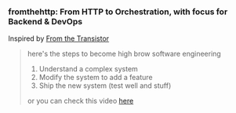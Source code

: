### fromthehttp: From HTTP to Orchestration, with focus for Backend & DevOps

Inspired by [From the Transistor](https://github.com/geohot/fromthetransistor)

> here's the steps to become high brow software engineering
>
> 1. Understand a complex system
> 2. Modify the system to add a feature
> 3. Ship the new system (test well and stuff)
>
> or you can check this video [here](https://youtu.be/N2bXEUSAiTI?t=1265)
